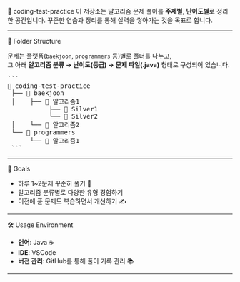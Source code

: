 🐯 coding-test-practice
이 저장소는 알고리즘 문제 풀이를 **주제별**, **난이도별**로 정리한 공간입니다.
꾸준한 연습과 정리를 통해 실력을 쌓아가는 것을 목표로 합니다.

---

📁 Folder Structure

문제는 플랫폼(`baekjoon`, `programmers` 등)별로 폴더를 나누고,  
그 아래 **알고리즘 분류 → 난이도(등급) → 문제 파일(.java)** 형태로 구성되어 있습니다.

<pre>```
📁 coding-test-practice
 ├── 📁 baekjoon
 │    ├── 📁 알고리즘1
           ├── 📁 Silver1
           └── 📁 Silver2
 │    └── 📁 알고리즘2
 └── 📁 programmers
      └── 📁 알고리즘1
 ```
</pre>

---

🎯 Goals

- 하루 1~2문제 꾸준히 풀기 🧩
- 알고리즘 분류별로 다양한 유형 경험하기
- 이전에 푼 문제도 복습하면서 개선하기 ✍️

---

🛠 Usage Environment

- **언어**: Java ☕️  
- **IDE**: VSCode  
- **버전 관리**: GitHub를 통해 풀이 기록 관리 📚

---
